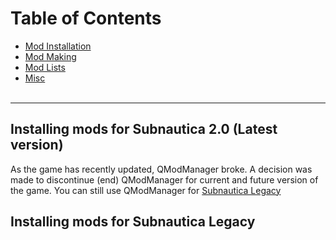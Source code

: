 # Table of Contents
- [Mod Installation]()
- [Mod Making]()
- [Mod Lists]()
- [Misc]()
<br></br>

---

## Installing mods for Subnautica 2.0 (Latest version)
As the game has recently updated, QModManager broke. A decision was made to discontinue (end) QModManager for current and future version of the game.
You can still use QModManager for [Subnautica Legacy]()

## Installing mods for Subnautica Legacy
